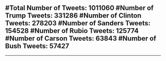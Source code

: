#Total Number of Tweets: 1011060 
#Number of Trump Tweets: 331286
#Number of Clinton Tweets: 278203
#Number of Sanders Tweets: 154528
#Number of Rubio Tweets: 125774
#Number of Carson Tweets: 63843
#Number of Bush Tweets: 57427
---
---
